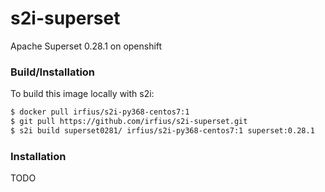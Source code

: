 # s2i-superset
Apache Superset 0.28.1 on openshift

### Build/Installation
To build this image locally with s2i:
```sh
$ docker pull irfius/s2i-py368-centos7:1
$ git pull https://github.com/irfius/s2i-superset.git
$ s2i build superset0281/ irfius/s2i-py368-centos7:1 superset:0.28.1
```

### Installation
TODO